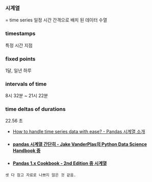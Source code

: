 ### 시계열
= time series
일정 시간 간격으로 배치 된 데이터 수열

### timestamps
특정 시간 지점

### fixed points
1달, 일년 하루

### intervals of time
8시 32분 ~ 21시 22분

### time deltas of durations
22.56 초

- [How to handle time series data with ease? - Pandas 시계열 소개](https://pandas.pydata.org/pandas-docs/stable/getting_started/intro_tutorials/09_timeseries.html)
- #### [pandas 시계열 간단히 - Jake VanderPlas의 Python Data Science Handbook 중](https://jakevdp.github.io/PythonDataScienceHandbook/03.11-working-with-time-series.html)
- #### [Pandas 1.x Cookbook - 2nd Edition 중 시계열](https://github.com/PacktPublishing/Pandas-Cookbook-Second-Edition/blob/master/Chapter12/12-code.ipynb)

`셋 다 참고 자료로 나쁘지 않은 것 같음.`
